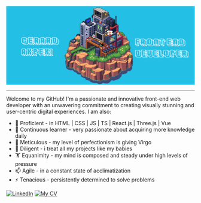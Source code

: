  <img align="center" alt="Coding" width="1000" src="banner.gif">
<hr size="6" width="100%">  
<p>Welcome to my GitHub! I'm a passionate and innovative front-end web developer with an unwavering commitment to creating visually stunning and user-centric digital experiences. I am also: </p>
     <ul>
      <li> 🔭 Proficient - in HTML | CSS | JS | TS | React.js | Three.js | Vue </li>
      <li> 🌱 Continuous learner - very passionate about acquiring more knowledge daily</li>
      <li> 👯 Meticulous - my level of perfectionism is giving Virgo</li>
      <li> 🎯 Diligent - i treat all my projects like my babies</li>
      <li> 🏋 Equanimity - my mind is composed and steady under high levels of pressure</li>
      <li> 📫 Agile - in a constant state of acclimatization</li>
      <li> ⚡ Tenacious - persistently determined to solve problems</li>
</ul>

[![LinkedIn](https://img.shields.io/badge/LinkedIn-0A66C2?logo=linkedin&logoColor=fff&style=for-the-badge)](https://linkedin.com/in/gerard-eki352) 
[![My CV](https://img.shields.io/badge/Portfolio-d48430?style=for-the-badge)](https://github.com/ZhoraEbashitEbalo/ZhoraEbashitEbalo/blob/main/Resume%20-%20Gerard%20Akpeki.pdf) 

<!--
**ZhoraEbashitEbalo/ZhoraEbashitEbalo** is a ✨ _special_ ✨ repository because its `README.md` (this file) appears on your GitHub profile.

Here are some ideas to get you started:


-->
